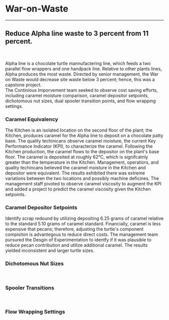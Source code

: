 # War-on-Waste
<hr>

## Reduce Alpha line waste to 3 percent from 11 percent.
<br>

<p>Alpha line is a chocolate turtle mannufactering line, which feeds a two parallel flow wrappers and one handpack line. Relative to other plants lines, Alpha produces the most waste. Directed by senior management,  the War on Waste would decrease site waste below 3 percent; hence, this was a capstone project.
<br>
The Continious Imporvement team seeked to observe cost saving efforts, including caramel moisture comparison, caramel depositor setpoints, dichotomous nut sizes, dual spooler transition points, and flow wrapping settings.
<br>
 
### Caramel Equivalency
The Kitchen is an isolated location on the second floor of the plant; the Kitchen, produces caramel for the Alpha line to deposit on a chocolate patty base. The quality techinicans observe caramel moisture, the current Key Performance Indicator (KPI), to characterize the caramel. Following the Kitchen production, the caramel flows to the depositor on the plant's base floor. The caramel is deposited at roughly 62°C, which is signifcatnly greater than the temperature in the Kitchen. Management, operatiors, and quality techincans believed the caramel moisture in the Kitchen and depositor were equivalent. The results exhibited there was extreme variations between the two locations and possibly machine deficines. The management staff pivoted to observe caramel viscosity to augment the KPI and added a project to predict the caramel viscosity given the Kitchen setpoints.
<br>

### Caramel Depositor Setpoints
Identify scrap redound by utilizing depositing 6.25 grams of caramel relative to the standard 5.10 grams of caramel standard. Financially, caramel is less expensive that pecans; therefore, adjusting the turtle's component compisiton  is advantegous to reduce direct costs. The management team pursured the Desgin of Experimentation to identfy if it was plausible to reduce pecan contribution and utilize additional caramel. The results yielded inconsistent and larger turtle sizes.
<br>

### Dichotomous Nut Sizes
 
<br>

### Spooler Transitions
 
<br>

### Flow Wrapping Settings
 
<br>

